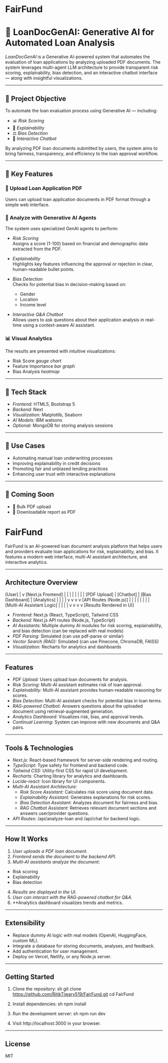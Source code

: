 # FairFund
# 🧠 LoanDocGenAI: Generative AI for Automated Loan Analysis

*LoanDocGenAI* is a Generative AI-powered system that automates the evaluation of loan applications by analyzing uploaded PDF documents. The system leverages multi-agent LLM architecture to provide transparent risk scoring, explainability, bias detection, and an interactive chatbot interface — along with insightful visualizations.

---

## 🚀 Project Objective

To automate the loan evaluation process using Generative AI — including:

- 📊 *Risk Scoring*
- 🧠 *Explainability*
- ⚖ *Bias Detection*
- 💬 *Interactive Chatbot*

By analyzing PDF loan documents submitted by users, the system aims to bring fairness, transparency, and efficiency to the loan approval workflow.

---

## 🔑 Key Features

### 📁 Upload Loan Application PDF
Users can upload loan application documents in PDF format through a simple web interface.

### 🤖 Analyze with Generative AI Agents
The system uses specialized GenAI agents to perform:

- *Risk Scoring*  
  Assigns a score (1-100) based on financial and demographic data extracted from the PDF.

- *Explainability*  
  Highlights key features influencing the approval or rejection in clear, human-readable bullet points.

- *Bias Detection*  
  Checks for potential bias in decision-making based on:
  - Gender
  - Location
  - Income level

- *Interactive Q&A Chatbot*  
  Allows users to ask questions about their application analysis in real-time using a context-aware AI assistant.

### 📊 Visual Analytics
The results are presented with intuitive visualizations:

- Risk Score *gauge chart*
- Feature Importance *bar graph*
- Bias Analysis *heatmap*

---

## 🧰 Tech Stack

- *Frontend:* HTML5, Bootstrap 5
- *Backend:* Next
- *Visualization:* Matplotlib, Seaborn
- *AI Models:* IBM watsonx
- *Optional:* MongoDB for storing analysis sessions

---

## 📌 Use Cases

- Automating manual loan underwriting processes
- Improving explainability in credit decisions
- Promoting fair and unbiased lending practices
- Enhancing user trust with interactive explanations

---

## 📂 Coming Soon

- 🔄 Bulk PDF upload
- 🧾 Downloadable report as PDF

# FairFund

FairFund is an AI-powered loan document analysis platform that helps users and providers evaluate loan applications for risk, explainability, and bias. It features a modern web interface, multi-AI assistant architecture, and interactive analytics.

---

## Architecture Overview


[User]
  |
  v
[Next.js Frontend]
  |         |         |         |
  |         |         |         |
[PDF Upload] | [Chatbot] | [Bias Dashboard] | [Analytics]
  |         |         |         |
  v         v         v         v
[API Routes (Node.js)]
  |         |         |         |
  |         |         |         |
[Multi-AI Assistant Logic]
  |         |         |         |
  v         v         v         v
[Results Rendered in UI]


- *Frontend:* Next.js (React, TypeScript), Tailwind CSS
- *Backend:* Next.js API routes (Node.js, TypeScript)
- *AI Assistants:* Multiple dummy AI modules for risk scoring, explainability, and bias detection (can be replaced with real models)
- *PDF Parsing:* Simulated (can use pdf-parse or similar)
- *Vector Search (RAG):* Simulated (can use Pinecone, ChromaDB, FAISS)
- *Visualization:* Recharts for analytics and dashboards

---

## Features

- *PDF Upload:* Users upload loan documents for analysis.
- *Risk Scoring:* Multi-AI assistant estimates risk of loan approval.
- *Explainability:* Multi-AI assistant provides human-readable reasoning for scores.
- *Bias Detection:* Multi-AI assistant checks for potential bias in loan terms.
- *RAG-powered Chatbot:* Answers questions about the uploaded document using retrieval-augmented generation.
- *Analytics Dashboard:* Visualizes risk, bias, and approval trends.
- *Continual Learning:* System can improve with new documents and Q&A pairs.

---

## Tools & Technologies

- *Next.js:* React-based framework for server-side rendering and routing.
- *TypeScript:* Type safety for frontend and backend code.
- *Tailwind CSS:* Utility-first CSS for rapid UI development.
- *Recharts:* Charting library for analytics and dashboards.
- *Lucide-react:* Icon library for UI components.
- *Multi-AI Assistant Architecture:*
  - *Risk Score Assistant:* Calculates risk score using document data.
  - *Explainability Assistant:* Generates explanations for risk scores.
  - *Bias Detection Assistant:* Analyzes document for fairness and bias.
  - *RAG Chatbot Assistant:* Retrieves relevant document sections and answers user/provider questions.
- *API Routes:* /api/analyze-loan and /api/chat for backend logic.

---

## How It Works

1. *User uploads a PDF loan document.*
2. *Frontend sends the document to the backend API.*
3. *Multi-AI assistants analyze the document:*
  - Risk scoring
  - Explainability
  - Bias detection
4. *Results are displayed in the UI.*
5. *User can interact with the RAG-powered chatbot for Q&A.*
6. **Analytics dashboard visualizes trends and metrics.

---

## Extensibility

- Replace dummy AI logic with real models (OpenAI, HuggingFace, custom ML).
- Integrate a database for storing documents, analyses, and feedback.
- Add authentication for user management.
- Deploy on Vercel, Netlify, or any Node.js server.

---

## Getting Started

1. Clone the repository:
  sh
  git clone https://github.com/RitikTiwary519/FairFund.git
  cd FairFund
  
2. Install dependencies:
  sh
  npm install
  
3. Run the development server:
  sh
  npm run dev
  
4. Visit http://localhost:3000 in your browser.

---

## License

MIT
